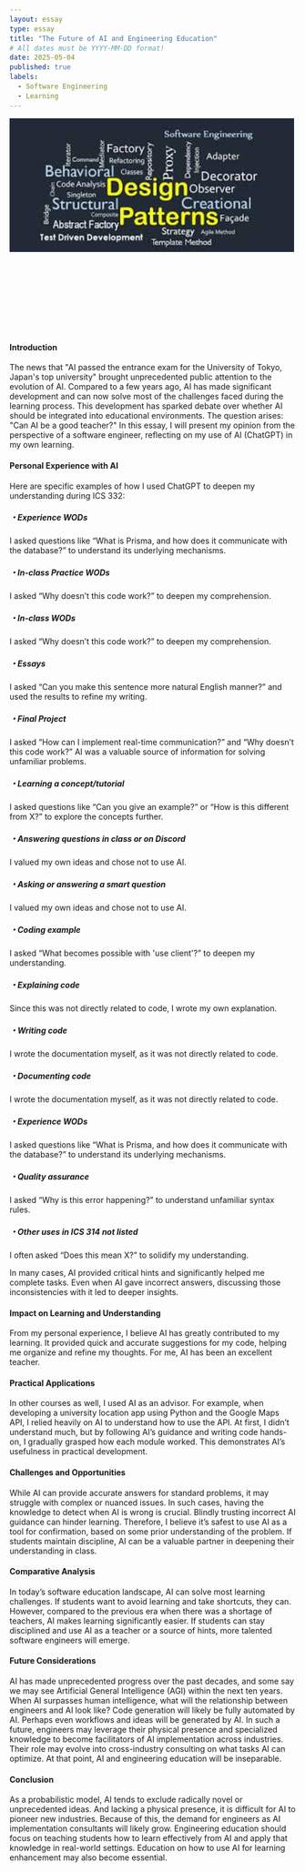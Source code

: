 ```yaml
---
layout: essay
type: essay
title: "The Future of AI and Engineering Education"
# All dates must be YYYY-MM-DD format!
date: 2025-05-04
published: true
labels:
  - Software Engineering
  - Learning
---
```


<img width="500px" class="rounded float-start pe-4" src="../img/design-pattern.jpg"><br><br><br><br><br><br><br><br><br>

<h4>Introduction</h4>
<p>
The news that "AI passed the entrance exam for the University of Tokyo, Japan's top university" brought unprecedented public attention to the evolution of AI. Compared to a few years ago, AI has made significant development and can now solve most of the challenges faced during the learning process. This development has sparked debate over whether AI should be integrated into educational environments. The question arises: "Can AI be a good teacher?" In this essay, I will present my opinion from the perspective of a software engineer, reflecting on my use of AI (ChatGPT) in my own learning.
</p>

<h4>Personal Experience with AI</h4>
<p>
Here are specific examples of how I used ChatGPT to deepen my understanding during ICS 332:
</p>

<h5>
・Experience WODs 
</h5>
<p>
I asked questions like “What is Prisma, and how does it communicate with the database?” to understand its underlying mechanisms.
</p>

<h5>
・In-class Practice WODs 
</h5>
<p>
I asked “Why doesn’t this code work?” to deepen my comprehension.
</p>

<h5>
・In-class WODs 
</h5>
<p>
I asked “Why doesn’t this code work?” to deepen my comprehension.
</p>

<h5>
・Essays 
</h5>
<p>
I asked “Can you make this sentence more natural English manner?” and used the results to refine my writing.
</p>


<h5>
・Final Project
</h5>
<p>
I asked “How can I implement real-time communication?” and “Why doesn’t this code work?” AI was a valuable source of information for solving unfamiliar problems.
</p>

<h5>
・Learning a concept/tutorial
</h5>
<p>
I asked questions like “Can you give an example?” or “How is this different from X?” to explore the concepts further.
</p>

<h5>
・Answering questions in class or on Discord
</h5>
<p>
I valued my own ideas and chose not to use AI.
</p>

<h5>
・Asking or answering a smart question 
</h5>
<p>
I valued my own ideas and chose not to use AI.
</p>

<h5>
・Coding example
</h5>
<p>
I asked “What becomes possible with 'use client'?” to deepen my understanding.
</p>

<h5>
・Explaining code 
</h5>
<p>
Since this was not directly related to code, I wrote my own explanation.
</p>

<h5>
・Writing code
</h5>
<p>
I wrote the documentation myself, as it was not directly related to code.
</p>

<h5>
・Documenting code
</h5>
<p>
I wrote the documentation myself, as it was not directly related to code.
</p>

<h5>
・Experience WODs 
</h5>
<p>
I asked questions like “What is Prisma, and how does it communicate with the database?” to understand its underlying mechanisms.
</p>

<h5>
・Quality assurance 
</h5>
<p>
I asked “Why is this error happening?” to understand unfamiliar syntax rules.
</p>

<h5>
・Other uses in ICS 314 not listed 
</h5>
<p>
I often asked “Does this mean X?” to solidify my understanding.
</p>

<p>
In many cases, AI provided critical hints and significantly helped me complete tasks. Even when AI gave incorrect answers, discussing those inconsistencies with it led to deeper insights.
</p>


<h4>Impact on Learning and Understanding</h4>
<p>
From my personal experience, I believe AI has greatly contributed to my learning. It provided quick and accurate suggestions for my code, helping me organize and refine my thoughts. For me, AI has been an excellent teacher.
</p>

<h4>Practical Applications</h4>
<p>
In other courses as well, I used AI as an advisor. For example, when developing a university location app using Python and the Google Maps API, I relied heavily on AI to understand how to use the API. At first, I didn’t understand much, but by following AI’s guidance and writing code hands-on, I gradually grasped how each module worked. This demonstrates AI’s usefulness in practical development.
</p>

<h4>Challenges and Opportunities</h4>
<p>
While AI can provide accurate answers for standard problems, it may struggle with complex or nuanced issues. In such cases, having the knowledge to detect when AI is wrong is crucial. Blindly trusting incorrect AI guidance can hinder learning. Therefore, I believe it’s safest to use AI as a tool for confirmation, based on some prior understanding of the problem. If students maintain discipline, AI can be a valuable partner in deepening their understanding in class.
</p>

<h4>Comparative Analysis</h4>
<p>
In today’s software education landscape, AI can solve most learning challenges. If students want to avoid learning and take shortcuts, they can. However, compared to the previous era when there was a shortage of teachers, AI makes learning significantly easier. If students can stay disciplined and use AI as a teacher or a source of hints, more talented software engineers will emerge.
</p>

<h4>Future Considerations</h4>
<p>
AI has made unprecedented progress over the past decades, and some say we may see Artificial General Intelligence (AGI) within the next ten years. When AI surpasses human intelligence, what will the relationship between engineers and AI look like? Code generation will likely be fully automated by AI. Perhaps even workflows and ideas will be generated by AI. In such a future, engineers may leverage their physical presence and specialized knowledge to become facilitators of AI implementation across industries. Their role may evolve into cross-industry consulting on what tasks AI can optimize. At that point, AI and engineering education will be inseparable.
</p>

<h4>Conclusion</h4>
<p>
As a probabilistic model, AI tends to exclude radically novel or unprecedented ideas. And lacking a physical presence, it is difficult for AI to pioneer new industries. Because of this, the demand for engineers as AI implementation consultants will likely grow. Engineering education should focus on teaching students how to learn effectively from AI and apply that knowledge in real-world settings. Education on how to use AI for learning enhancement may also become essential.
</p>
